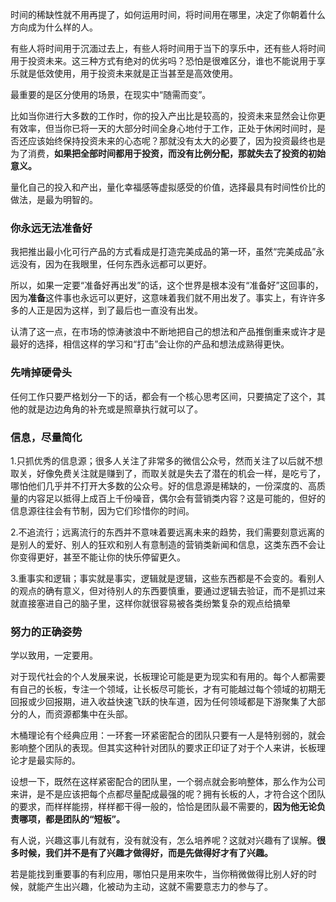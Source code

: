 
时间的稀缺性就不用再提了，如何运用时间，将时间用在哪里，决定了你朝着什么方向成为什么样的人。

有些人将时间用于沉湎过去上，有些人将时间用于当下的享乐中，还有些人将时间用于投资未来。这三种方式有绝对的优劣吗？恐怕是很难区分，谁也不能说用于享乐就是低效使用，用于投资未来就是正当甚至是高效使用。

最重要的是区分使用的场景，在现实中“随需而变”。

比如当你进行大多数的工作时，你的投入产出比是较高的，投资未来显然会让你更有效率，但当你已将一天的大部分时间全身心地付于工作，正处于休闲时间时，是否还应该始终保持投资未来的心态呢？那就没有太大的必要了，因为投资最终也是为了消费，**如果把全部时间都用于投资，而没有比例分配，那就失去了投资的初始意义。**

量化自己的投入和产出，量化幸福感等虚拟感受的价值，选择最具有时间性价比的做法，是最为明智的。

### 你永远无法准备好

我把推出最小化可行产品的方式看成是打造完美成品的第一环，虽然“完美成品”永远没有，因为在我眼里，任何东西永远都可以更好。

所以，如果一定要“准备好再出发”的话，这个世界是根本没有“准备好”这回事的，因为**准备**这件事也永远可以更好，这意味着我们就不用出发了。事实上，有许许多多的人正是因为这样，到了最后也一直没有出发。

认清了这一点，在市场的惊涛骇浪中不断地把自己的想法和产品推倒重来或许才是最好的选择，相信这样的学习和“打击”会让你的产品和想法成熟得更快。


### 先啃掉硬骨头

任何工作只要严格划分一下的话，都会有一个核心思考区间，只要搞定了这个，其他的就是边边角角的补充或是照章执行就可以了。

### 信息，尽量简化

1.只抓优秀的信息源；很多人关注了非常多的微信公众号，然而关注了以后就不想取关，好像免费关注就是赚到了，而取关就是失去了潜在的机会一样，是吃亏了，哪怕他们几乎并不打开大多数的公众号。好的信息源是稀缺的，一份深度的、高质量的内容足以抵得上成百上千份噪音，偶尔会有营销类内容？这是可能的，但好的信息源往往会有节制，因为它们珍惜你的时间。

2.不追流行；远离流行的东西并不意味着要远离未来的趋势，我们需要刻意远离的是别人的爱好、别人的狂欢和别人有意制造的营销类新闻和信息，这类东西不会让你变得更好，甚至不能让你的快乐停留更久。

3.重事实和逻辑；事实就是事实，逻辑就是逻辑，这些东西都是不会变的。看别人的观点的确有意义，但对待别人的东西要慎重，要通过逻辑去验证，而不是抓过来就直接塞进自己的脑子里，这样你就很容易被各类纷繁复杂的观点给搞晕


### 努力的正确姿势

学以致用，一定要用。

对于现代社会的个人发展来说，长板理论可能是更为现实和有用的。每个人都需要有自己的长板，专注一个领域，让长板尽可能长，才有可能越过每个领域的初期无回报或少回报期，进入收益快速飞跃的快车道，因为任何领域都是下游聚集了大部分的人，而资源都集中在头部。

木桶理论有个经典应用：一环套一环紧密配合的团队只要有一人是特别弱的，就会影响整个团队的表现。但其实这种针对团队的要求正印证了对于个人来讲，长板理论才是最实际的。

设想一下，既然在这样紧密配合的团队里，一个弱点就会影响整体，那么作为公司来讲，是不是应该把每个点都尽量配成最强的呢？拥有长板的人，才符合这个团队的要求，而样样能捞，样样都干得一般的，恰恰是团队最不需要的，**因为他无论负责哪项，都是团队的“短板”。**

有人说，兴趣这事儿有就有，没有就没有，怎么培养呢？这就对兴趣有了误解。**很多时候，我们并不是有了兴趣才做得好，而是先做得好才有了兴趣。**

若是能找到重要事的有利应用，哪怕只是用来吹牛，当你稍微做得比别人好的时候，就能产生出兴趣，化被动为主动，这就不需要意志力的参与了。
